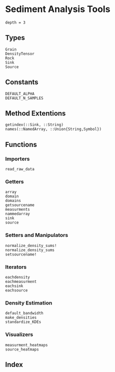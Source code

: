 # Sediment Analysis Tools

```@contents
depth = 3
```

## Types
```@docs
Grain
DensityTensor
Rock
Sink
Source
```

## Constants
```@docs
DEFAULT_ALPHA
DEFAULT_N_SAMPLES
```

## Method Extentions
```@docs
getindex(::Sink, ::String)
names(::NamedArray, ::Union{String,Symbol})
```

## Functions

### Importers
```@docs
read_raw_data
```

### Getters
```@docs
array
domain
domains
getsourcename
measurments
nammedarray
sink
source
```

### Setters and Manipulators
```@docs
normalize_density_sums!
normalize_density_sums
setsourcename!
```

### Iterators
```@docs
eachdensity
eachmeasurment
eachsink
eachsource
```

### Density Estimation
```@docs
default_bandwidth
make_densities
standardize_KDEs
```

### Visualizers
```@docs
measurment_heatmaps
source_heatmaps
```

## Index

```@index
```
